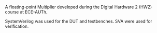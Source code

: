A floating-point Multiplier developed during the Digital Hardware 2 (HW2) course at ECE-AUTh.

SystemVerilog was used for the DUT and testbenches.
SVA were used for verification.
